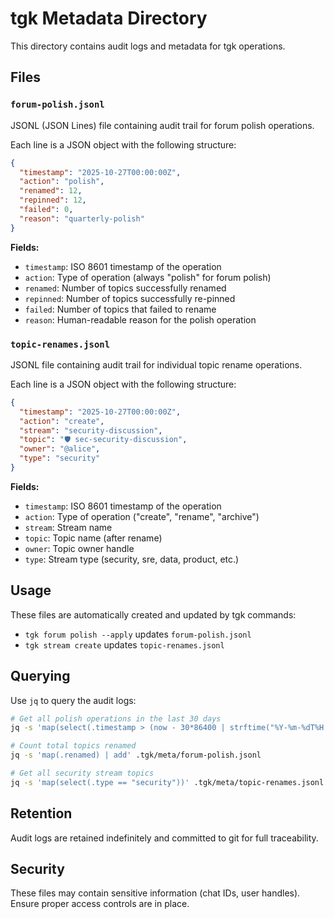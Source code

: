 # tgk Metadata Directory

This directory contains audit logs and metadata for tgk operations.

## Files

### `forum-polish.jsonl`
JSONL (JSON Lines) file containing audit trail for forum polish operations.

Each line is a JSON object with the following structure:
```json
{
  "timestamp": "2025-10-27T00:00:00Z",
  "action": "polish",
  "renamed": 12,
  "repinned": 12,
  "failed": 0,
  "reason": "quarterly-polish"
}
```

**Fields:**
- `timestamp`: ISO 8601 timestamp of the operation
- `action`: Type of operation (always "polish" for forum polish)
- `renamed`: Number of topics successfully renamed
- `repinned`: Number of topics successfully re-pinned
- `failed`: Number of topics that failed to rename
- `reason`: Human-readable reason for the polish operation

### `topic-renames.jsonl`
JSONL file containing audit trail for individual topic rename operations.

Each line is a JSON object with the following structure:
```json
{
  "timestamp": "2025-10-27T00:00:00Z",
  "action": "create",
  "stream": "security-discussion",
  "topic": "🛡️ sec-security-discussion",
  "owner": "@alice",
  "type": "security"
}
```

**Fields:**
- `timestamp`: ISO 8601 timestamp of the operation
- `action`: Type of operation ("create", "rename", "archive")
- `stream`: Stream name
- `topic`: Topic name (after rename)
- `owner`: Topic owner handle
- `type`: Stream type (security, sre, data, product, etc.)

## Usage

These files are automatically created and updated by tgk commands:
- `tgk forum polish --apply` updates `forum-polish.jsonl`
- `tgk stream create` updates `topic-renames.jsonl`

## Querying

Use `jq` to query the audit logs:

```bash
# Get all polish operations in the last 30 days
jq -s 'map(select(.timestamp > (now - 30*86400 | strftime("%Y-%m-%dT%H:%M:%SZ"))))' .tgk/meta/forum-polish.jsonl

# Count total topics renamed
jq -s 'map(.renamed) | add' .tgk/meta/forum-polish.jsonl

# Get all security stream topics
jq -s 'map(select(.type == "security"))' .tgk/meta/topic-renames.jsonl
```

## Retention

Audit logs are retained indefinitely and committed to git for full traceability.

## Security

These files may contain sensitive information (chat IDs, user handles). Ensure proper access controls are in place.

